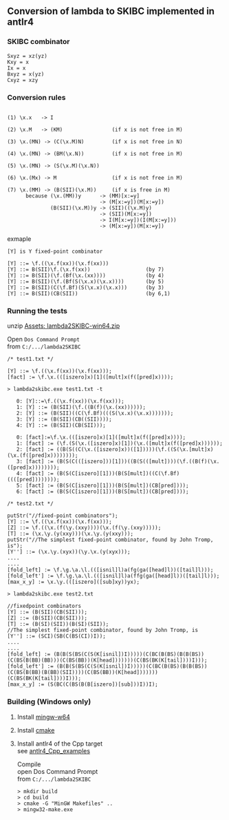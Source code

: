 ## Conversion of lambda to SKIBC implemented in antlr4

### SKIBC combinator

```
Sxyz = xz(yz)
Kxy = x  
Ix = x 
Bxyz = x(yz)
Cxyz = xzy
```

### Conversion rules

```

(1) \x.x   -> I

(2) \x.M   -> (KM)                (if x is not free in M)

(3) \x.(MN) -> (C(\x.M)N)         (if x is not free in N)

(4) \x.(MN) -> (BM(\x.N))         (if x is not free in M)

(5) \x.(MN) -> (S(\x.M)(\x.N))

(6) \x.(Mx) -> M                  (if x is not free in M)

(7) \x.(MM) -> (B(SII)(\x.M))     (if x is free in M)
      because (\x.(MM))y      -> (MM)[x:=y]
                              -> (M[x:=y])(M[x:=y])
              (B(SII)(\x.M))y -> (SII)((\x.M)y)
                              -> (SII)(M[x:=y])
                              -> I(M[x:=y])(I(M[x:=y]))
                              -> (M[x:=y])(M[x:=y])
```

exmaple 

```
[Y] is Y fixed-point combinator

[Y] ::= \f.((\x.f(xx))(\x.f(xx)))
[Y] ::= B(SII)\f.(\x.f(xx))                  (by 7)
[Y] ::= B(SII)(\f.(Bf(\x.(xx))))             (by 4)
[Y] ::= B(SII)(\f.(Bf(S(\x.x)(\x.x))))       (by 5)
[Y] ::= B(SII)(C(\f.Bf)(S(\x.x)(\x.x)))      (by 3)
[Y] ::= B(SII)(CB(SII))                      (by 6,1)

```

### Running the tests 

unzip [Assets: lambda2SKIBC-win64.zip](https://github.com/AkiraHakuta/lambda2SKIBC/releases)  

Open `Dos Command Prompt`  
from `C:/.../lambda2SKIBC`


```
/* test1.txt */ 

[Y] ::= \f.((\x.f(xx))(\x.f(xx)));
[fact] := \f.\x.(([iszero]x)[1]([mult]x(f([pred]x))));
```


```
> lambda2skibc.exe test1.txt -t 

   0: [Y]::=\f.((\x.f(xx))(\x.f(xx)));
   1: [Y] ::= (B(SII)(\f.((B(f)(\x.(xx))))));
   2: [Y] ::= (B(SII)((C(\f.Bf)(((S(\x.x)(\x.x)))))));
   3: [Y] ::= (B(SII)(CB((SII))));
   4: [Y] ::= (B(SII)(CB(SII)));

   0: [fact]:=\f.\x.(([iszero]x)[1]([mult]x(f([pred]x))));
   1: [fact] := (\f.(S(\x.([iszero]x)[1])(\x.([mult]x(f([pred]x))))));
   2: [fact] := ((B(S((C(\x.([iszero]x))([1]))))(\f.((S(\x.[mult]x)(\x.(f([pred]x))))))));
   3: [fact] := (B(S(C(([iszero]))[1]))((B(S(([mult])))(\f.((B(f)(\x.([pred]x))))))));
   4: [fact] := (B(S(C[iszero][1]))(B(S[mult])((C(\f.Bf)((([pred])))))));
   5: [fact] := (B(S(C[iszero][1]))(B(S[mult])(CB[pred])));
   6: [fact] := (B(S(C[iszero][1]))(B(S[mult])(CB[pred])));
```

```
/* test2.txt */  

putStr("//fixed-point combinators");
[Y] ::= \f.((\x.f(xx))(\x.f(xx)));
[Z] ::= \f.((\x.(f(\y.(xxy))))(\x.(f(\y.(xxy)))));
[T] ::= (\x.\y.(y(xxy)))(\x.\y.(y(xxy)));
putStr("//The simplest fixed-point combinator, found by John Tromp, is");
[Y''] ::= (\x.\y.(xyx))(\y.\x.(y(xyx)));
....
....
[fold_left] := \f.\g.\a.\l.(([isnil]l)a(fg(ga([head]l))([tail]l)));
[fold_left'] := \f.\g.\a.\l.(([isnil]l)a(ffg(ga([head]l))([tail]l)));
[max_x_y] := \x.\y.(([iszero]([sub]xy))yx);
```

``` 
> lambda2skibc.exe test2.txt 

//fixedpoint combinators
[Y] ::= (B(SII)(CB(SII)));
[Z] ::= (B(SII)(CB(SII)));
[T] ::= (B(SI)(SII))(B(SI)(SII));
//The simplest fixed-point combinator, found by John Tromp, is
[Y''] ::= (SCI)(SB(C(BS(CI))I));
....
....
[fold_left] := (B(B(S(BS(C(S(K[isnil])I)))))(C(BC(B(BS)(B(B(BS))(C(BS(B(BB)(BB)))(C(BS(BB))(K[head]))))))(C(BS(BK(K[tail])))I)));
[fold_left'] := (B(B(S(BS(C(S(K[isnil])I)))))(C(BC(B(BS)(B(B(BS))(C(BS(B(BB)(B(BB)(SII))))(C(BS(BB))(K[head]))))))(C(BS(BK(K[tail])))I)));
[max_x_y] := (S(BC(C(BS(B(B[iszero])[sub]))I))I);
``` 


### Building (Windows only)   
<ol>
<li>

Install [mingw-w64](https://www.mingw-w64.org/downloads/)  

</li>
<li>

Install [cmake](https://cmake.org/download/)   
 
</li>
<li>

Install antlr4 of the Cpp target  
see [antlr4_Cpp_examples](https://github.com/AkiraHakuta/antlr4_Cpp_examples)  

</li>

Compile   
open Dos Command Prompt  
from `C:/.../lambda2SKIBC`  

```
> mkdir build
> cd build
> cmake -G "MinGW Makefiles" ..
> mingw32-make.exe  
```
</li>  
</ol>


